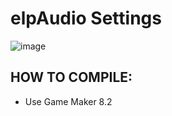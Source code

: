 # elpAudio Settings
![image](https://github.com/user-attachments/assets/aeee1005-703e-423d-9dc3-4190aa2f6c5c)

## HOW TO COMPILE:
 - Use Game Maker 8.2
